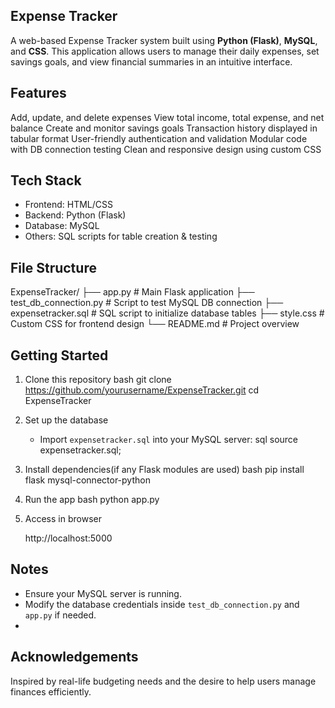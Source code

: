 ## Expense Tracker

A web-based Expense Tracker system built using **Python (Flask)**, **MySQL**, and **CSS**. This application allows users to manage their daily expenses, set savings goals, and 
view financial summaries in an intuitive interface.

## Features

Add, update, and delete expenses
View total income, total expense, and net balance
Create and monitor savings goals
Transaction history displayed in tabular format
User-friendly authentication and validation
Modular code with DB connection testing
Clean and responsive design using custom CSS

## Tech Stack

- Frontend: HTML/CSS
- Backend: Python (Flask)
- Database: MySQL
- Others: SQL scripts for table creation & testing

## File Structure

ExpenseTracker/
├── app.py                  # Main Flask application
├── test_db_connection.py   # Script to test MySQL DB connection
├── expensetracker.sql      # SQL script to initialize database tables
├── style.css               # Custom CSS for frontend design
└── README.md               # Project overview


##  Getting Started

1. Clone this repository
   bash
   git clone https://github.com/yourusername/ExpenseTracker.git
   cd ExpenseTracker
   

2. Set up the database 
   - Import `expensetracker.sql` into your MySQL server:
     sql
     source expensetracker.sql;

3. Install dependencies(if any Flask modules are used)
   bash
   pip install flask mysql-connector-python

4. Run the app
   bash
   python app.py

5. Access in browser

   http://localhost:5000


## Notes

- Ensure your MySQL server is running.
- Modify the database credentials inside `test_db_connection.py` and `app.py` if needed.
- 
## Acknowledgements

Inspired by real-life budgeting needs and the desire to help users manage finances efficiently.
